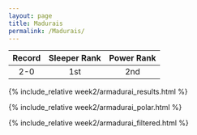 ```yaml
---
layout: page
title: Madurais
permalink: /Madurais/
---
```


Record | Sleeper Rank | Power Rank               
:--: | :--: | :--:
2-0 | 1st | 2nd   

{% include_relative week2/armadurai_results.html %}

{% include_relative week2/armadurai_polar.html %}

{% include_relative week2/armadurai_filtered.html %}
